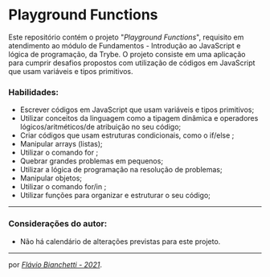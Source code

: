 # Playground Functions

Este repositório contém o projeto "_Playground Functions_", requisito em atendimento ao módulo de Fundamentos - Introdução ao JavaScript e lógica de programação, da Trybe. O projeto consiste em uma aplicação para cumprir desafios propostos com utilização de códigos em JavaScript que usam variáveis e tipos primitivos.

### Habilidades:
 - Escrever códigos em JavaScript que usam variáveis e tipos primitivos;
 - Utilizar conceitos da linguagem como a tipagem dinâmica e operadores lógicos/aritméticos/de atribuição no seu código;
 - Criar códigos que usam estruturas condicionais, como o if/else ;
 - Manipular arrays (listas);
 - Utilizar o comando for ;
 - Quebrar grandes problemas em pequenos;
 - Utilizar a lógica de programação na resolução de problemas;
 - Manipular objetos;
 - Utilizar o comando for/in ;
 - Utilizar funções para organizar e estruturar o seu código;

<!-- --- -->
<!-- ### Foram utilizados na construção desta página:

<section>
  <a
    href="https://developer.mozilla.org/en-US/docs/Web/HTML"
    target="_blank">
    <img
      align="center"
      height="30"
      src="https://img.shields.io/badge/HTML5-E34F26?style=for-the-badge&logo=html5&logoColor=white"
    />
  </a>
  <a
    href="https://developer.mozilla.org/en-US/docs/Web/CSS"
    target="_blank">
    <img
      align="center"
      height="30"
      src="https://img.shields.io/badge/CSS-239120?&style=for-the-badge&logo=css3&logoColor=white"
    />
  </a>
</section>

---
### Página do projeto - Trybe

Você pode encontrar o GitHub original do projeto _[aqui]()_. -->

---
### Considerações do autor:

- Não há calendário de alterações previstas para este projeto.

<!-- Você pode ver o resultado deste projeto _[aqui]()_. -->

---

por _[Flávio Bianchetti - 2021](https://github.com/flavio-bianchetti)_.